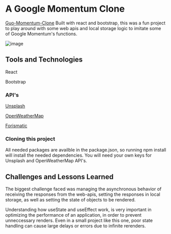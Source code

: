 # A Google Momentum Clone
[Guo-Momentum-Clone](https://guo-momentum.netlify.app/)
Built with react and bootstrap, this was a fun project to play around with some web apis and local storage logic to imitate some of Google Momentum's functions.

![image](https://user-images.githubusercontent.com/100171223/191363156-7faa04e4-e20c-4bfa-97e8-0e40bf6a3ecd.png)



## Tools and Technologies
React

Bootstrap

### API's
[Unsplash](https://unsplash.com/) 

[OpenWeatherMap](https://openweathermap.org/)

[Forismatic](https://forismatic.com/en/api/)

### Cloning this project
All needed packages are availble in the package.json, so running npm install will install the needed dependencies.
You will need your own keys for Unsplash and OpenWeatherMap API's. 

## Challenges and Lessons Learned
The biggest challenge faced was managing the asynchronous behavior of receiving the responses from the web-apis, setting the responses in local storage, 
as well as setting the state of objects to be rendered. 

Understanding how useState and useEffect work, is very important in optimizing the performance of an application, in order to prevent unneccessary renders.
Even in a small project like this one, poor state handling can cause large delays or errors due to infinite rerenders.

